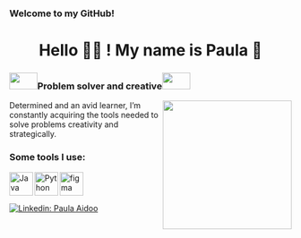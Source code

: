 ### Welcome to my GitHub!

<h1 align="center">Hello 👩‍💻 ! My name is Paula 👋</h1>

<h3 ><img  src="https://media3.giphy.com/media/WUfV5SohrG79ZK3535/giphy.gif?cid=ecf05e471cwp8v1c6qh4pnv3ebdmcyuyec9rgfgq8ngdp2yo&rid=giphy.gif&ct=s" width="50" height='30'>Problem solver and creative<img  src="https://media3.giphy.com/media/WUfV5SohrG79ZK3535/giphy.gif?cid=ecf05e471cwp8v1c6qh4pnv3ebdmcyuyec9rgfgq8ngdp2yo&rid=giphy.gif&ct=s" width="50" height='30'></h3>
  
<img align='right' src="https://media3.giphy.com/media/WUfV5SohrG79ZK3535/giphy.gif?cid=ecf05e471cwp8v1c6qh4pnv3ebdmcyuyec9rgfgq8ngdp2yo&rid=giphy.gif&ct=s" width="230">
  
<p> Determined and an avid learner, I’m constantly acquiring the tools needed to solve problems creativity and strategically. </p>
 
### Some tools I use:


<a href="https://www.java.com" target="_blank"><img align="left" alt="Java" height ="42px" src="https://raw.githubusercontent.com/rahul-jha98/github_readme_icons/main/language_and_tools/square/java/java.svg"></a>
<a href="https://www.python.org" target="_blank"><img align="left" alt="Python" height ="42px" src="https://raw.githubusercontent.com/rahul-jha98/github_readme_icons/main/language_and_tools/square/python/python.svg"></a>
<a href="https://www.figma.com/" target="_blank"> <img src="https://raw.githubusercontent.com/rahul-jha98/github_readme_icons/main/language_and_tools/square/figma/figma.svg" alt="figma" height='42px'/> </a>

[![Linkedin: Paula Aidoo](https://img.shields.io/badge/-Joshua_Reyes-blue?style=flat-square&logo=Linkedin&logoColor=white&link=https://www.linkedin.com/in/j-reyes-314000/)](https://www.linkedin.com/in/j-reyes-314000/)

<!--
**j-reyes314/j-reyes314** is a ✨ _special_ ✨ repository because its `README.md` (this file) appears on your GitHub profile.

Here are some ideas to get you started:

- 🔭 I’m currently working on ...
- 🌱 I’m currently learning ...
- 👯 I’m looking to collaborate on ...
- 🤔 I’m looking for help with ...
- 💬 Ask me about ...
- 📫 How to reach me: ...
- 😄 Pronouns: ...
- ⚡ Fun fact: ...
-->
